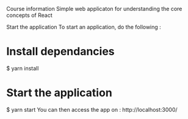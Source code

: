 Course information
Simple web applicaton for understanding the core concepts of React

Start the application
To start an application, do the following :

# Install dependancies
$ yarn install
# Start the application
$ yarn start
You can then access the app on : http://localhost:3000/
